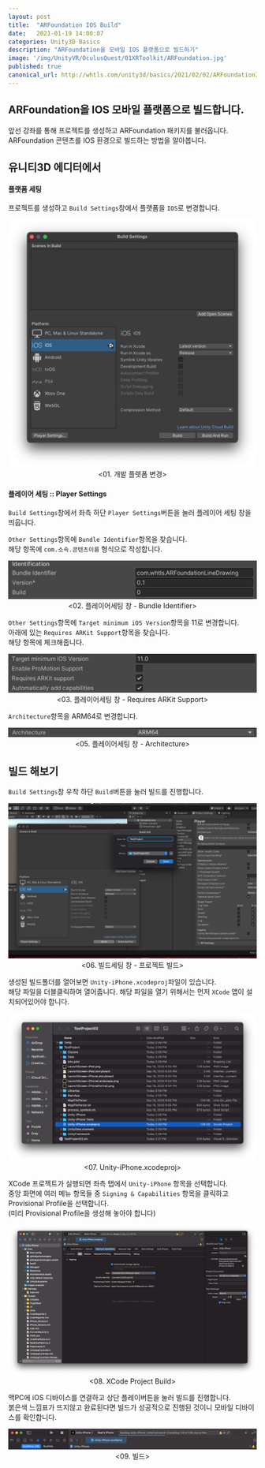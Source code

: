 ```yaml
---
layout: post
title:  "ARFoundation IOS Build"
date:   2021-01-19 14:00:07
categories: Unity3D Basics
description: "ARFoundation을 모바일 IOS 플랫폼으로 빌드하기"
image: '/img/UnityVR/OculusQuest/01XRToolkit/ARFoundation.jpg'
published: true
canonical_url: http://whtls.com/unity3d/basics/2021/02/02/ARFoundationIosBuild/
---
```


## ARFoundation을 IOS 모바일 플랫폼으로 빌드합니다.  
앞선 강좌를 통해 프로젝트를 생성하고 ARFoundation 패키지를 불러옵니다.  
ARFoundation 콘텐츠를 IOS 환경으로 빌드하는 방법을 알아봅니다.  
  
## 유니티3D 에디터에서  
  
#### 플랫폼 세팅
프로젝트를 생성하고 `Build Settings`창에서 플랫폼을 `IOS`로 변경합니다.  
<p align="center"><img src="/img/UnityAR/ARFoundation/build/01.png"> <br/>
<01. 개발 플렛폼 변경></p>
  
#### 플레이어 세팅 :: Player Settings
`Build Settings`창에서 좌측 하단 `Player Settings`버튼을 눌러 플레이어 세팅 창을 띄웁니다.  

`Other Settings`항목에 `Bundle Identifier`항목을 찾습니다.  
해당 항목에 `com.소속.콘텐츠이름` 형식으로 작성합니다.  
<p align="center"><img src="/img/UnityAR/ARFoundation/build/02.png"> <br/>
<02. 플레이어세팅 창 - Bundle Identifier></p>

`Other Settings`항목에 `Target minimum iOS Version`항목을 11로 변경합니다.  
아래에 있는 `Requires ARKit Support`항목을 찾습니다.  
해당 항목에 체크해줍니다.  
<p align="center"><img src="/img/UnityAR/ARFoundation/build/03.png"> <br/>
<03. 플레이어세팅 창 - Requires ARKit Support></p>

`Architecture`항목을 ARM64로 변경합니다.  
<p align="center"><img src="/img/UnityAR/ARFoundation/build/04.png"> <br/>
<05. 플레이어세팅 창 - Architecture></p>
  
## 빌드 해보기
`Build Settings`창 우착 하단 `Build`버튼을 눌러 빌드를 진행합니다.  
<p align="center"><img src="/img/UnityAR/ARFoundation/build/06.png"> <br/>
<06. 빌드세팅 창 - 프로젝트 빌드></p>
  
생성된 빌드폴더를 열어보면 `Unity-iPhone.xcodeproj`파일이 있습니다.  
해당 파일을 더블클릭하여 열어줍니다. 해당 파일을 열기 위해서는 먼저 `XCode` 앱이 설치되어있어야 합니다.  
<p align="center"><img src="/img/UnityAR/ARFoundation/build/07.png"> <br/>
<07. Unity-iPhone.xcodeproj></p>

XCode 프로젝트가 실행되면 좌측 탭에서 `Unity-iPhone` 항목을 선택합니다.  
중앙 화면에 여러 메뉴 항목들 중 `Signing & Capabilities` 항목을 클릭하고 Provisional Profile을 선택합니다.  
(미리 Provisional Profile을 생성해 놓아야 합니다)   
<p align="center"><img src="/img/UnityAR/ARFoundation/build/08.png"> <br/>
<08. XCode Project Build></p>
  
맥PC에 iOS 디바이스를 연결하고 상단 플레이버튼을 눌러 빌드를 진행합니다.  
붉은색 느낌표가 뜨지않고 완료된다면 빌드가 성공적으로 진행된 것이니 모바일 디바이스를 확인합니다.   
<p align="center"><img src="/img/UnityAR/ARFoundation/build/09.png"> <br/>
<09. 빌드></p>
